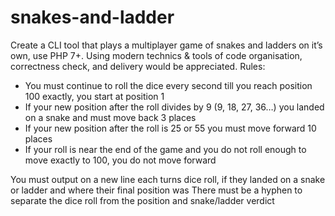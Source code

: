 # snakes-and-ladder

Create a CLI tool that plays a multiplayer game of snakes and ladders on it’s own, use PHP 7+. Using modern technics & tools of code organisation, correctness check, and delivery would be appreciated.
Rules:
- You must continue to roll the dice every second till you reach position 100 exactly, you start at position 1
- If your new position after the roll divides by 9 (9, 18, 27, 36…) you landed on a snake and must move back 3 places
- If your new position after the roll is 25 or 55 you must move forward 10 places
- If your roll is near the end of the game and you do not roll enough to move exactly to 100, you do not move forward

You must output on a new line each turns dice roll, if they landed on a snake or ladder and where their final position was
There must be a hyphen to separate the dice roll from the position and snake/ladder verdict